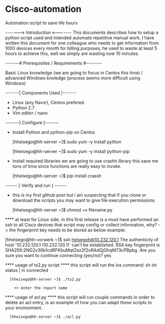 # Cisco-automation
Automation script to save life hours

-------> Introduction <-------
This documents describes how to setup a python script used and intended automate repetitive manual work. I have written this document for one colleague who needs to get information from 1000 devices every month for billing purposes, he used to waste at least 5 hours to achieve this, well we simply are wasting now 10 minutes.

-------# Prerequisites / Requirements #--------

Basic Linux knowledge (we are going to focus in Centos this time) / advanced Windows knoledge (process seems more difficult using Windows)

-------| Components Used |-------

- Linux (any flavor), Centos prefered.
- Python 2.7
- Vim editor / nano

-------] Configure [-------

  * Install Python and python-pip on Centos

    [hheisego@hh-server ~]$ sudo yum -y install python

    [hheisego@hh-server ~]$ sudo yum -y install python-pip

  * Install required libraries
  we are going to use crashh library this save me tons of time since functions are really easy to invoke.

    [hheisego@hh-server ~]$ pip install crassh
    
 ------ } Verify and run { ------
 
  * this is my first github post but i am suspecting that if you clone or download the scripts you may want to give file execution permissions

    [hheisego@hh-server ~]$ chmod +x filename.py
    
  **** at least for Linux side, in this first release is a must have performed an ssh to all Cisco devices that script may config or collect information, why? -> the fingerprint key needs to be stored as below example:
  
  [hheisego@hh-vorwerk ~]$ ssh heisegoh@10.232.120.1
The authenticity of host '10.232.120.1 (10.232.120.1)' can't be established.
RSA key fingerprint is SHA256:2NG2v36b1cdRFKbuMqtZez2f2oRAdQjGhqM73cPBpbg.
Are you sure you want to continue connecting (yes/no)? yes

  **** usage of ts2.py script ****
  this script will run the ios command: sh int status | in connected
      
      [hheisego@hh-server ~]$ ./ts2.py
      
        ++ enter the report name
        
  **** usage of acl.py ****
  this script will run couple commands in order to delete an acl entry, is an example of how you can adapt these scripts to your environment.
  
      [hheisego@hh-server ~]$ ./acl.py
  
  
     
